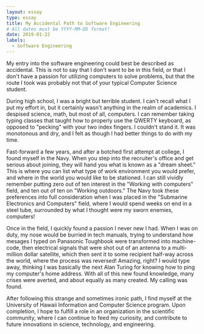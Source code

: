 ```yaml
---
layout: essay
type: essay
title: My Accidental Path to Software Engineering
# All dates must be YYYY-MM-DD format!
date: 2019-01-22
labels:
  - Software Engineering
---
```


My entry into the software engineering could best be described as accidental. This is not to say that I don't want to be in this field, or that I don't have a passion for utilizing computers to solve problems, but that the route I took was probably not that of your typical Computer Science student.

During high school, I was a bright but terrible student. I can't recall what I put my effort in, but it certainly wasn't anything in the realm of academics. I despised science, math, but most of all, computers. I can remember taking typing classes that taught how to properly use the QWERTY keyboard, as opposed to "pecking" with your two index fingers. I couldn't stand it. It was monotonous and dry, and I felt as though I had better things to do with my time. 

Fast-forward a few years, and after a botched first attempt at college, I found myself in the Navy. When you step into the recruiter's office and get serious about joining, they will hand you what is known as a "dream sheet." This is where you can list what type of work environment you would prefer, and where in the world you would like to be stationed. I can still vividly remember putting zero out of ten interest in the "Working with computers" field, and ten out of ten on "Working outdoors." The Navy took these preferences into full consideration when I was placed in the "Submarine Electronics and Computers" field, where I would spend weeks on end in a steel tube, surrounded by what I thought were my sworn enemies, computers!


Once in the field, I quickly found a passion I never new I had. When I was on duty, my nose would be burried in tech manuals, trying to understand how mesages I typed on Panasonic Toughbook were transformed into machine-code, then electrical signals that were shot out of an antenna to a multi-million dollar satellite, which then sent it to some recipient half-way across the world, where the process was reversed! Amazing, right? I would type away, thinking I was basically the next Alan Turing for knowing how to ping my computer's home address. With all of this new found knowledge, many crises were averted, and about equally as many created. My calling was found.


After following this strange and sometimes ironic path, I find myself at the University of Hawaii Information and Computer Science program. Upon completion, I hope to fulfill a role in an organization in the scientific community, where I can continue to feed my curiosity, and contribute to future innovations in science, technology, and engineering.

